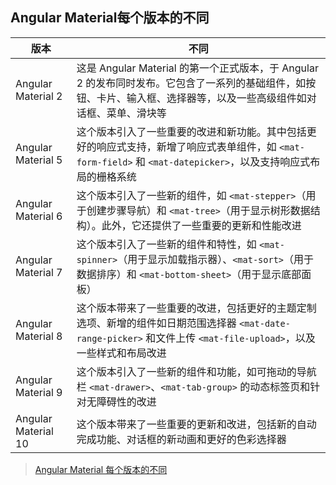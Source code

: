 ## Angular Material每个版本的不同

|版本|不同|
|---|---|
|Angular Material 2| 这是 Angular Material 的第一个正式版本，于 Angular 2 的发布同时发布。它包含了一系列的基础组件，如按钮、卡片、输入框、选择器等，以及一些高级组件如对话框、菜单、滑块等|
|Angular Material 5| 这个版本引入了一些重要的改进和新功能。其中包括更好的响应式支持，新增了响应式表单组件，如 `<mat-form-field>` 和 `<mat-datepicker>`，以及支持响应式布局的栅格系统|
| Angular Material 6|这个版本引入了一些新的组件，如 `<mat-stepper>`（用于创建步骤导航）和 `<mat-tree>`（用于显示树形数据结构）。此外，它还提供了一些重要的更新和性能改进|
|Angular Material 7| 这个版本引入了一些新的组件和特性，如 `<mat-spinner>`（用于显示加载指示器）、`<mat-sort>`（用于数据排序）和 `<mat-bottom-sheet>`（用于显示底部面板）|
|Angular Material 8|这个版本带来了一些重要的改进，包括更好的主题定制选项、新增的组件如日期范围选择器 `<mat-date-range-picker>` 和文件上传 `<mat-file-upload>`，以及一些样式和布局改进|
|Angular Material 9|这个版本引入了一些新的组件和功能，如可拖动的导航栏 `<mat-drawer>`、`<mat-tab-group>` 的动态标签页和针对无障碍性的改进|
|Angular Material 10|这个版本带来了一些重要的更新和改进，包括新的自动完成功能、对话框的新动画和更好的色彩选择器|

> [Angular Material 每个版本的不同](https://blog.csdn.net/xinshenghu/article/details/131327203)

